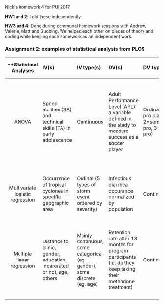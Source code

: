 Nick's homework 4 for PUI 2017

**HW1 and 2**: I did these independently.

**HW3 and 4**: Done during communal homework sessions with Andrew, Valerie, Matt and Guobing. We helped each other on pieces of theory and coding while keeping each homework as an independent work.

### Assignment 2: examples of statistical analysis from PLOS

| **Statistical Analyses	|  IV(s)  |  IV type(s) |  DV(s)  |  DV type(s)  |  Control Var | Control Var type  | Question to be answered | _H0_ | alpha | link to paper **| 
|:----------:|:----------|:------------|:-------------|:-------------|:------------|:------------- |:------------------|:----:|:-------:|:-------|
ANOVA	| Speed abilities (SA) and technical skills (TA) in early adolescence | Continuous | Adult Performance Level (APL): a variable defined in the study to measure success as a soccer player | Ordinal (1= pro player, 2=semi pro, 3=non pro) | Age (above average age when tests taken affects speed and technical scores unfairly) | 	Continuous | Do speed and technical skills in early adolescence predict success as a professional soccer player | H0: Adult APL for adolescents with high SA and TA <= APL for adolescents with low SA and TA.  | 0.05 | [The influence of speed abilities and technical skills in early adolescence on adult success in soccer: A long-term prospective analysis](http://journals.plos.org/plosone/article?id=10.1371/journal.pone.0182211#pone-0182211-g002)
Multivariate logistic regression	| Occurrence of tropical cyclones in specific geographic area | Ordinal (5 types of storm event ordered by severity) | Infectious diarrhea occurance normalized by population | Continuous | Weather conditions including temperature | Continuous | Do tropical cyclones cause a rise in infectious diarrea in coastal Guangdong | H0: diarrhea prevalence without cyclone <= diarrhea prevalence with cyclone.  | 0.05 | [Impacts of Different Grades of Tropical Cyclones on Infectious Diarrhea in Guangdong, 2005-2011](http://journals.plos.org/plosone/article?id=10.1371/journal.pone.0131423)
Multiple linear regression	| Distance to clinic, gender, education, incarerated or not, age, others | Mainly continuous, some categorical (eg. gender), some discrete (eg. age) | Retention rate after 18 months for program participants (ie. do they keep taking their methadone treatment) | Continuous | Modality of methadone treatment | Categorical | What factors affect whether heroin addicts undergoing methadone treatment stick to the treatment or drop out | H0: For each factor w1 ... wn, wn=0. This is in the context of a regression equation with wn regression coefficients.  | 0.05 | [Factors Associated with Methadone Treatment Duration: A Cox Regression Analysis](http://journals.plos.org/plosone/article?id=10.1371/journal.pone.0123687)
  |||||||||

